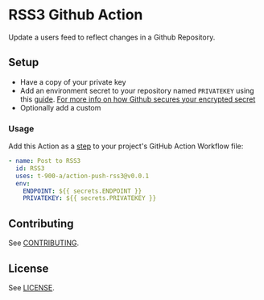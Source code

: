 # RSS3 Github Action

Update a users feed to reflect changes in a Github Repository.

## Setup

* Have a copy of your private key
* Add an environment secret to your repository named `PRIVATEKEY` using this [guide][repo-secret].
[For more info on how Github secures your encrypted secret][secret]
* Optionally add a custom

### Usage

Add this Action as a [step][job-step] to your project's GitHub Action Workflow file:

```yaml
- name: Post to RSS3
  id: RSS3
  uses: t-900-a/action-push-rss3@v0.0.1
  env:
    ENDPOINT: ${{ secrets.ENDPOINT }}
    PRIVATEKEY: ${{ secrets.PRIVATEKEY }}
```

## Contributing

See [CONTRIBUTING](.github/contributing.md).


## License

See [LICENSE](LICENSE).

[job-step]: https://docs.github.com/en/actions/learn-github-actions/workflow-syntax-for-github-actions#jobsjob_idsteps
[repo-secret]: https://docs.github.com/en/free-pro-team@latest/actions/reference/encrypted-secrets#creating-encrypted-secrets-for-a-repository
[secret]: https://docs.github.com/en/actions/security-guides/encrypted-secrets
